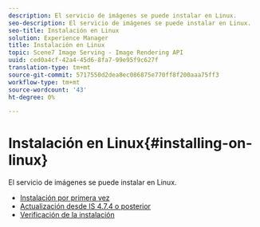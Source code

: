 ```yaml
---
description: El servicio de imágenes se puede instalar en Linux.
seo-description: El servicio de imágenes se puede instalar en Linux.
seo-title: Instalación en Linux
solution: Experience Manager
title: Instalación en Linux
topic: Scene7 Image Serving - Image Rendering API
uuid: ced0a4cf-42a4-45d6-8fa7-99e95f9c627f
translation-type: tm+mt
source-git-commit: 5717550d2dea8ec086875e770ff8f200aaa75ff3
workflow-type: tm+mt
source-wordcount: '43'
ht-degree: 0%

---
```



# Instalación en Linux{#installing-on-linux}

El servicio de imágenes se puede instalar en Linux.

* [Instalación por primera vez](t-first-install-lin.md)
* [Actualización desde IS 4.7.4 o posterior](t-update-lin.md)
* [Verificación de la instalación](t-verify-install-lin.md)
